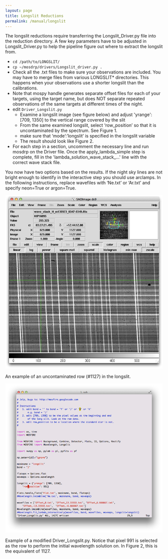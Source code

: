 ```yaml
---
layout: page
title: Longslit Reductions
permalink: /manual/longslit
---
```


The longslit reductions require transferring the Longslit_Driver.py file into the reduction directory. A few key parameters have to be adjusted in Longslit_Driver.py to help the pipeline figure out where to extract the longslit from. 

* `cd /path/to/LONGSLIT/`
* `cp ~/mosdrp/drivers/Longslit_driver.py .`
* Check all the .txt files to make sure your observations are included. You may have to merge files from various LONGSLIT* directories. This happens when your observations use a shorter longslit than the calibrations. 
* Note that mospy handle generates separate offset files for each of your targets, using the target name, but does NOT separate repeated observations of the same targets at different times of the night.
* edit `Driver_Longslit.py`
    * Examine a longslit image (see figure below) and adjust 'yrange': [709, 1350] to the vertical range covered by the slit
    * From the same examined longslit, select ‘row_position’ so that it is uncontaminated by the spectrum. See Figure 1.
    * make sure that ‘mode’:’longslit’ is specified in the longslit variable
    * The result should look like Figure 2.
* For each step in a section, uncomment the necessary line and run mosdrp on the Driver file. Once the apply_lambda_simple step is complete, fill in the 'lambda_solution_wave_stack_...' line with the correct wave stack file.

You now have two options based on the results. If the night sky lines are not bright enough to identify in the interactive step you should use arclamps. In the following instructions, replace wavefiles with ‘Ne.txt’ or ‘Ar.txt’ and specify neon=True or argon=True.

![Screenshot](image7.png "An example of an uncontaminated row (#1127) in the longslit.")

An example of an uncontaminated row (#1127) in the longslit.

![Screenshot](image8.png "Example of a modified Driver_Longslit.py. Notice that pixel 991 is selected as the row to perform the initial wavelength solution on. In Figure 2, this is the equivalent of 1127.")

Example of a modified Driver_Longslit.py. Notice that pixel 991 is selected as the row to perform the initial wavelength solution on. In Figure 2, this is the equivalent of 1127.  